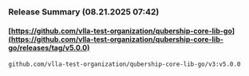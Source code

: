 ### Release Summary (08.21.2025 07:42)
#### [https://github.com/vlla-test-organization/qubership-core-lib-go](https://github.com/vlla-test-organization/qubership-core-lib-go/releases/tag/v5.0.0)
```
github.com/vlla-test-organization/qubership-core-lib-go/v3:v5.0.0
```

